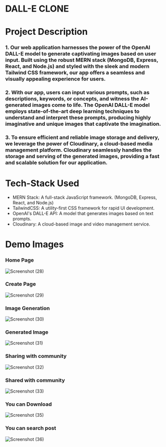 # DALL-E CLONE
# Project Description
<h3> 1. Our web application harnesses the power of the OpenAI DALL-E model to generate captivating images based on user input. Built using the robust MERN stack (MongoDB, Express, React, and Node.js) and styled with the sleek and modern Tailwind CSS framework, our app offers a seamless and visually appealing experience for users.</h3>
<h3>2. With our app, users can input various prompts, such as descriptions, keywords, or concepts, and witness the AI-generated images come to life. The OpenAI DALL-E model employs state-of-the-art deep learning techniques to understand and interpret these prompts, producing highly imaginative and unique images that captivate the imagination.</h3>
<h3>3. To ensure efficient and reliable image storage and delivery, we leverage the power of Cloudinary, a cloud-based media management platform. Cloudinary seamlessly handles the storage and serving of the generated images, providing a fast and scalable solution for our application.</h3>

# Tech-Stack Used
<ul>
<li> MERN Stack: A full-stack JavaScript framework. (MongoDB, Express, React, and Node.js) </li>
<li> TailwindCSS: A utility-first CSS framework for rapid UI development.</li>
<li> OpenAI's DALL-E API: A model that generates images based on text prompts.</li>
<li> Cloudinary: A cloud-based image and video management service.</li>
</ul>


# Demo Images
<h3>Home Page</h3>

![Screenshot (28)](https://github.com/Darshansalunke53/DALLE_CLONE/assets/89569610/743d0d5b-0bcf-49eb-b7f8-5ac8657937bd)

<h3>Create Page</h3>

![Screenshot (29)](https://github.com/Darshansalunke53/DALLE_CLONE/assets/89569610/c8586122-cf02-4a65-aea5-d343556c79a4)

<h3>Image Generation</h3>

![Screenshot (30)](https://github.com/Darshansalunke53/DALLE_CLONE/assets/89569610/10ad9f1f-d97d-4dfd-9b9e-e265ac0a7617)


<h3>Generated Image</h3>

![Screenshot (31)](https://github.com/Darshansalunke53/DALLE_CLONE/assets/89569610/2907e9b9-183b-40e7-96cb-10229d5e6359)

<h3>Sharing with community</h3>

![Screenshot (32)](https://github.com/Darshansalunke53/DALLE_CLONE/assets/89569610/04652bf5-cbe7-43a4-bdc8-bacf22fbef09)


<h3>Shared with community</h3>

![Screenshot (33)](https://github.com/Darshansalunke53/DALLE_CLONE/assets/89569610/0105d09e-c098-4a92-91dd-a10b81c81806)


<h3>You can Download</h3>

![Screenshot (35)](https://github.com/Darshansalunke53/DALLE_CLONE/assets/89569610/5066d18e-86da-4a7d-b719-2d1a8a1f1e22)

<h3>You can search post</h3>

![Screenshot (36)](https://github.com/Darshansalunke53/DALLE_CLONE/assets/89569610/af8900a0-112f-462f-9e26-ce69c18ef9c6)
